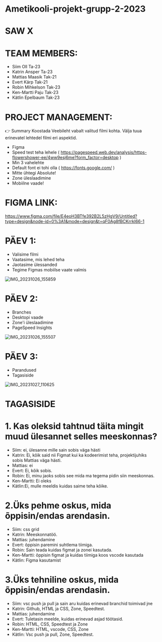 # Ametikooli-projekt-grupp-2-2023
# SAW  X

# TEAM MEMBERS:

* Siim Oll Ta-23
* Katrin Ansper Ta-23
* Mattias Maasik Tak-21
* Evert Kärp Tak-21
* Robin Mihkelson Tak-23
* Ken-Martti Paju Tak-23
* Kätlin Epelbaum Tak-23


# PROJECT MANAGEMENT:

👉 Summary Koostada Veebileht vabalt valitud filmi kohta. Välja tuua erinevatel lehtedel filmi eri aspektid.
* Figma
* Speed test teha lehele ( https://pagespeed.web.dev/analysis/https-flowershower-ee/4ww9esj6me?form_factor=desktop )
* Min 3 vahelehte
* Default font ei tohi olla  ( https://fonts.google.com/ )
* Mitte ühtegi Absolute!
* Zone üleslaadimine
* Mobiilne vaade!


# FIGMA LINK:

https://www.figma.com/file/E4eoH3BTfe392B2L5zHgV9/Untitled?type=design&node-id=0%3A1&mode=design&t=qF0Ag8fBCKrrkI66-1


# PÄEV 1:

* Valisime filmi
* Vaatasime, mis lehed teha
* Jaotasime ülessanded
* Tegime Figmas mobiilse vaate valmis
  
![IMG_20231026_155859](https://github.com/robinmihkelson/Ametikooli-projekt-grupp-2-2023/assets/137103720/9de0e677-a6ac-44c7-af86-7dd8a4806db5)


# PÄEV 2:

* Branches
* Desktopi vaade
* Zone'i üleslaadimine
* PageSpeed Insights

![IMG_20231026_155507](https://github.com/robinmihkelson/Ametikooli-projekt-grupp-2-2023/assets/137103720/dd3f6df9-82fe-48fc-b97f-c874562c9ad9)

# PÄEV 3:

* Parandused
* Tagasiside
  
![IMG_20231027_110625](https://github.com/robinmihkelson/Ametikooli-projekt-grupp-2-2023/assets/137103720/4b6d8ff6-e2db-4998-92f0-579ffb90c045)



# TAGASISIDE
# 1. Kas oleksid tahtnud täita mingit muud ülesannet selles meeskonnas?

* Siim: ei, ülesanne mille sain sobis väga hästi
* Katrin: Ei, kõik said nii Figmat kui ka kodeerimist teha, projektijuhiks sobis Mattias väga hästi.
* Mattias: ei
* Evert: Ei, kõik sobis.
* Robin: Ei, minu jaoks sobis see mida ma tegema pidin siin meeskonnas.
* Ken-Martti: Ei oleks
* Kätlin:Ei, mulle meeldis kuidas saime teha kõike.

# 2.Üks pehme oskus, mida õppisin/endas arendasin.

* Siim: css grid
* Katrin: Meeskonnatöö.
* Mattias: juhendamine
* Evert: õppisin paremini suhtlema tiimiga.
* Robin: Sain teada kuidas figmat ja zonei kasutada.
* Ken-Martti: õppisin figmat ja kuidas tiimiga koos vscode kasutada
* Kätlin: Figma kasutamist

# 3.Üks tehniline oskus, mida õppisin/endas arendasin.

* Siim: vsc push ja pull ja sain aru kuidas erinevad branchid toimivad jne
* Katrin: Github, HTML ja CSS, Zone, Speedtest.
* Mattias: juhendamine
* Evert: Tuletasin meelde, kuidas erinevad asjad töötasid.
* Robin: HTML, CSS, Speedtest ja Zone
* Ken-Martti: HTML, vscode, CSS, Zone
* Kätlin: Vsc push ja pull, Zone, Speedtest.


